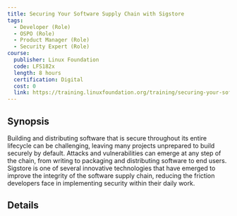 ```yaml
---
title: Securing Your Software Supply Chain with Sigstore 
tags:
  - Developer (Role)
  - OSPO (Role)
  - Product Manager (Role)
  - Security Expert (Role)
course:
  publisher: Linux Foundation
  code: LFS182x
  length: 8 hours
  certification: Digital
  cost: 0
  link: https://training.linuxfoundation.org/training/securing-your-software-supply-chain-with-sigstore-lfs182x/
---
```



## Synopsis


Building and distributing software that is secure throughout its entire lifecycle can be challenging, leaving many projects unprepared to build securely by default. Attacks and vulnerabilities can emerge at any step of the chain, from writing to packaging and distributing software to end users. Sigstore is one of several innovative technologies that have emerged to improve the integrity of the software supply chain, reducing the friction developers face in implementing security within their daily work.


## Details

<CourseDetails course={frontMatter.course}/>

